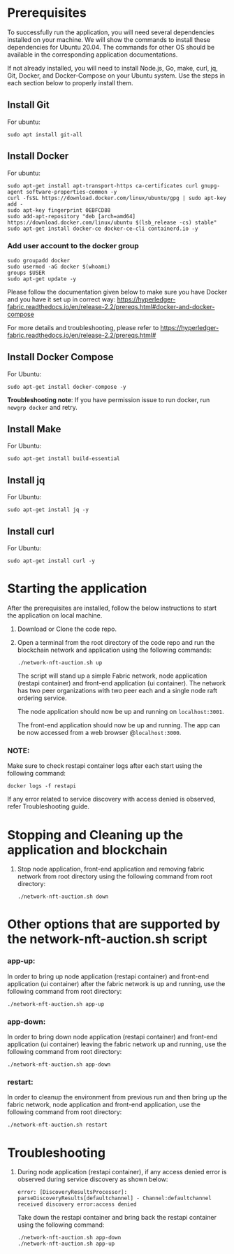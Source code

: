 # Prerequisites

To successfully run the application, you will need several dependencies installed on your machine. We will show the commands to install these dependencies for Ubuntu 20.04. The commands for other OS should be available in the corresponding application documentations.

If not already installed, you will need to install Node.js, Go, make, curl, jq, Git, Docker, and Docker-Compose on your Ubuntu system. 
Use the steps in each section below to properly install them.

## Install Git
For ubuntu:
```
sudo apt install git-all
```

## Install Docker
For ubuntu:
```
sudo apt-get install apt-transport-https ca-certificates curl gnupg-agent software-properties-common -y
curl -fsSL https://download.docker.com/linux/ubuntu/gpg | sudo apt-key add -
sudo apt-key fingerprint 0EBFCD88
sudo add-apt-repository "deb [arch=amd64] https://download.docker.com/linux/ubuntu $(lsb_release -cs) stable"
sudo apt-get install docker-ce docker-ce-cli containerd.io -y
```
### Add user account to the docker group
```
sudo groupadd docker
sudo usermod -aG docker $(whoami)
groups $USER
sudo apt-get update -y
```
Please follow the documentation given below to make sure you have Docker and you have it set up in correct way:
https://hyperledger-fabric.readthedocs.io/en/release-2.2/prereqs.html#docker-and-docker-compose

For more details and troubleshooting, please refer to
https://hyperledger-fabric.readthedocs.io/en/release-2.2/prereqs.html#
 
## Install Docker Compose
For Ubuntu:
```
sudo apt-get install docker-compose -y
```
**Troubleshooting note**: If you have permission issue to run docker, run `newgrp docker` and retry.

## Install Make
For Ubuntu:
```
sudo apt-get install build-essential
```

## Install jq
For Ubuntu:
```
sudo apt-get install jq -y
```

## Install curl
For Ubuntu:
```
sudo apt-get install curl -y
```

# Starting the application
After the prerequisites are installed, follow the below instructions to start the application on local machine.

1. Download or Clone the code repo.

2. Open a terminal from the root directory of the code repo and run the blockchain network and application using the following commands: 
    ```
    ./network-nft-auction.sh up
    ``` 
    The script will stand up a simple Fabric network, node application (restapi container) and front-end application (ui container). The network has two peer organizations with two peer each and a single node raft ordering service.

    The node application should now be up and running on `localhost:3001`.

    The front-end application should now be up and running. The app can be now accessed from a web browser @`localhost:3000`.

### NOTE: 
Make sure to check restapi container logs after each start using the following command:
   ```
   docker logs -f restapi
   ```
If any error related to service discovery with access denied is observed, refer Troubleshooting guide.

# Stopping and Cleaning up the application and blockchain

1. Stop node application, front-end application and removing fabric network from root directory using the following command from root directory:
   ```
   ./network-nft-auction.sh down
   ```
# Other options that are supported by the network-nft-auction.sh script
### app-up:
In order to bring up node application (restapi container) and front-end application (ui container) after the fabric network is up and running, use the following command from root directory:
   ```
   ./network-nft-auction.sh app-up
   ```
### app-down:
In order to bring down node application (restapi container) and front-end application (ui container) leaving the fabric network up and running, use the following command from root directory:
   ```
   ./network-nft-auction.sh app-down
   ```
### restart:
In order to cleanup the environment from previous run and then bring up the fabric network, node application and front-end application, use the following command from root directory:
   ```
   ./network-nft-auction.sh restart
   ```

# Troubleshooting
1. During node application (restapi container), if any access denied error is observed during service discovery as shown below:
   ```
   error: [DiscoveryResultsProcessor]: parseDiscoveryResults[defaultchannel] - Channel:defaultchannel received discovery error:access denied
   ```
   Take down the restapi container and bring back the restapi container using the following command:
   ```
   ./network-nft-auction.sh app-down
   ./network-nft-auction.sh app-up
   ```
